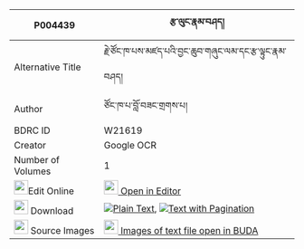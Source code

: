 |P004439|རྩ་ལུང་རྣམ་བཤད། 
| --- | --- 
|Alternative Title |རྗེ་ཙོང་ཁ་པས་མཛད་པའི་བྱང་ཆུབ་གཞུང་ལམ་དང་རྩ་ལྟུང་རྣམ་བཤད།
|Author| ཙོང་ཁ་པ་བློ་བཟང་གྲགས་པ།
|BDRC ID | W21619
|Creator | Google OCR
|Number of Volumes| 1
|<img width="25" src="https://img.icons8.com/color/25/000000/edit-property.png">Edit Online| [<img width="25" src="https://avatars.githubusercontent.com/u/45091458?s=200&v=4"> Open in Editor](http://editor.openpecha.org/P004439)
|<img width="25" src="https://img.icons8.com/fluent/48/000000/download-2.png"/>  Download | [![](https://img.icons8.com/color/20/000000/txt.png)Plain Text](https://github.com/Openpecha/P004439/releases/download/v1/tsa_lung_namshe_plain_P004439.zip), [![](https://img.icons8.com/color/20/000000/txt.png)Text with Pagination](https://github.com/Openpecha/P004439/releases/download/v1/tsa_lung_namshe_pages_P004439.zip)
|<img width="25" src="https://img.icons8.com/plasticine/100/000000/pictures-folder.png"/>  Source Images | [<img width="25" src="https://library.bdrc.io/icons/BUDA-small.svg"> Images of text file open in BUDA](https://library.bdrc.io/show/bdr:W21619)